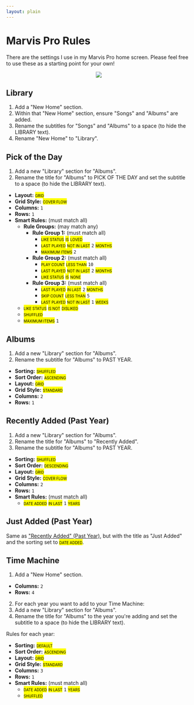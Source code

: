 ```yaml
---
layout: plain
---
```


<style>
mark {
    -moz-font-feature-settings: "c2sc", "smcp";
    -ms-font-feature-settings: "c2sc", "smcp";
    -webkit-font-feature-settings: "c2sc", "smcp";
    font-feature-settings: "c2sc", "smcp";
    font-variant-caps: all-small-caps;
}
.tiny img {
  max-width: 25%;
}
</style>

# Marvis Pro Rules

There are the settings I use in my Marvis Pro home screen. Please feel free to use these as a starting point for your own!

<figure style="text-align:center" class="inline center tiny shadow">
<a href="{{ site.dropbox }}/second-annual-ios-music-player-competition/marvis-pro-home.jpg">
<img src="{{ site.dropbox }}/second-annual-ios-music-player-competition/marvis-pro-home.jpg" />
</a>
</figure>

## Library

1. Add a "New Home" section.
2. Within that "New Home" section, ensure "Songs" and "Albums" are added.
3. Rename the subtitles for "Songs" and "Albums" to a space (to hide the <span class="small-caps">LIBRARY</span> text).
3. Rename "New Home" to "Library".

## Pick of the Day

1. Add a new "Library" section for "Albums".
2. Rename the title for "Albums" to <span class="small-caps">PICK OF THE DAY</span> and set the subtitle to a space (to hide the <span class="small-caps">LIBRARY</span> text).

<ul class="compact-list">
  <li><strong>Layout:</strong> <mark class="tag orange">Grid</mark></li>
  <li><strong>Grid Style:</strong> <mark class="tag orange">Cover Flow</mark></li>
  <li><strong>Columns:</strong> <code>1</code></li>
  <li><strong>Rows:</strong> <code>1</code></li>
  <li>
    <strong>Smart Rules:</strong> (must match all)
    <ul>
      <li>
        <strong>Rule Groups:</strong> (may match any)
        <ul>
          <li>
            <strong>Rule Group 1:</strong> (must match all)
            <ul>
              <li><mark class="tag blue">Like Status</mark> <mark class="tag gray">Is</mark> <mark class="tag red">Loved</mark></li>
              <li><mark class="tag blue">Last Played</mark> <mark class="tag gray">Not In Last</mark> <code>2</code> <mark class="tag red">Months</mark></li>
              <li><mark class="tag green">Maximum Items</mark> <code>2</code></li>
            </ul>
          </li>
          <li>
            <strong>Rule Group 2:</strong> (must match all)
            <ul>
              <li><mark class="tag blue">Play Count</mark> <mark class="tag gray">Less Than</mark> <code>10</code></li>
              <li><mark class="tag blue">Last Played</mark> <mark class="tag gray">Not In Last</mark> <code>2</code> <mark class="tag red">Months</mark></li>
              <li><mark class="tag blue">Like Status</mark> <mark class="tag gray">Is</mark> <mark class="tag red">None</mark></li>
            </ul>
          </li>
          <li>
            <strong>Rule Group 3:</strong> (must match all)
            <ul>
              <li><mark class="tag blue">Last Played</mark> <mark class="tag gray">In Last</mark> <code>2</code> <mark class="tag red">Months</mark></li>
              <li><mark class="tag blue">Skip Count</mark> <mark class="tag gray">Less Than</mark> <code>5</code></li>
              <li><mark class="tag blue">Last Played</mark> <mark class="tag gray">Not In Last</mark> <code>1</code> <mark class="tag red">Weeks</mark></li>
            </ul>
          </li>
        </ul>
      </li>
      <li><mark class="tag blue">Like Status</mark> <mark class="tag gray">Is Not</mark> <mark class="tag red">Disliked</mark></li>
      <li><mark class="tag green">Shuffled</mark></li>
      <li><mark class="tag green">Maximum Items</mark> <code>1</code></li>
    </ul>
  </li>
</ul>

## Albums

1. Add a new "Library" section for "Albums".
2. Rename the subtitle for "Albums" to <span class="small-caps">PAST YEAR</span>.

<ul class="compact-list">
  <li><strong>Sorting:</strong> <mark class="tag orange">Shuffled</mark></li>
  <li><strong>Sort Order:</strong> <mark class="tag orange">Ascending</mark></li>
  <li><strong>Layout:</strong> <mark class="tag orange">Grid</mark></li>
  <li><strong>Grid Style:</strong> <mark class="tag orange">Standard</mark></li>
  <li><strong>Columns:</strong> <code>2</code></li>
  <li><strong>Rows:</strong> <code>1</code></li>
</ul>

## Recently Added (Past Year)

1. Add a new "Library" section for "Albums".
2. Rename the title for "Albums" to "Recently Added".
3. Rename the subtitle for "Albums" to <span class="small-caps">PAST YEAR</span>.

<ul class="compact-list">
  <li><strong>Sorting:</strong> <mark class="tag orange">Shuffled</mark></li>
  <li><strong>Sort Order:</strong> <mark class="tag orange">Descending</mark></li>
  <li><strong>Layout:</strong> <mark class="tag orange">Grid</mark></li>
  <li><strong>Grid Style:</strong> <mark class="tag orange">Cover Flow</mark></li>
  <li><strong>Columns:</strong> <code>2</code></li>
  <li><strong>Rows:</strong> <code>1</code></li>
  <li>
    <strong>Smart Rules:</strong> (must match all)
    <ul>
      <li><mark class="tag blue">Date Added</mark> <mark class="tag gray">In Last</mark> <code>1</code> <mark class="tag red">Years</mark></li>
    </ul>
  </li>
</ul>

## Just Added (Past Year)

Same as ["Recently Added" (Past Year)](#recently-added-past-year), but with the title as "Just Added" and the sorting set to <mark class="tag orange">Date Added</mark>.

## Time Machine

1. Add a "New Home" section.
  * **Columns:** `2`
  * **Rows:** `4`
2. For each year you want to add to your Time Machine:
  1. Add a new "Library" section for "Albums".
  2. Rename the title for "Albums" to the year you're adding and set the subtitle to a space (to hide the <span class="small-caps">LIBRARY</span> text).

Rules for each year:

<ul class="compact-list">
  <li><strong>Sorting:</strong> <mark class="tag orange">Default</mark></li>
  <li><strong>Sort Order:</strong> <mark class="tag orange">Ascending</mark></li>
  <li><strong>Layout:</strong> <mark class="tag orange">Grid</mark></li>
  <li><strong>Grid Style:</strong> <mark class="tag orange">Standard</mark></li>
  <li><strong>Columns:</strong> <code>3</code></li>
  <li><strong>Rows:</strong> <code>1</code></li>
  <li>
    <strong>Smart Rules:</strong> (must match all)
    <ul>
      <li><mark class="tag blue">Date Added</mark> <mark class="tag gray">In Last</mark> <code>1</code> <mark class="tag red">Years</mark></li>
      <li><mark class="tag green">Shuffled</mark></li>
    </ul>
  </li>
</ul>